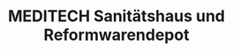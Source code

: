---
title: "MEDITECH Sanitätshaus und Reformwarendepot"
url: /altenberg/meditech-sanitaetshaus-und-reformwarendepot/
shop: Sanitätshaus
---